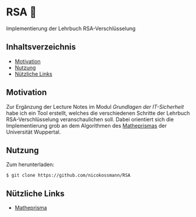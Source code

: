 # RSA :closed_lock_with_key:

Implementierung der Lehrbuch RSA-Verschlüsselung

## Inhaltsverzeichnis

  - [Motivation](#motivation)
  - [Nutzung](#nutzung)
  - [Nützliche Links](#nützliche-links)

## Motivation

Zur Ergänzung der Lecture Notes im Modul *Grundlagen der IT-Sicherheit* habe ich ein Tool erstellt, welches die verschiedenen Schritte der Lehrbuch RSA-Verschlüsselung veranschaulichen soll. Dabei orientiert sich die Implementierung grob an dem Algorithmen des [Matheprismas](#nützliche-links) der Universität Wuppertal.

## Nutzung
Zum herunterladen:
````
$ git clone https://github.com/nicokossmann/RSA
````

## Nützliche Links

* [Matheprisma](http://www.matheprisma.uni-wuppertal.de/Module/RSA/index.html)
